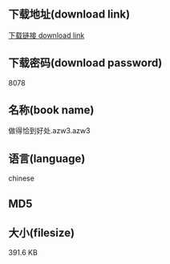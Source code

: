 ## 下载地址(download link)
[下载链接 download link](https://tutu365.netlify.app/?s=%E5%81%9A%E5%BE%97%E6%81%B0%E5%88%B0%E5%A5%BD%E5%A4%84.azw3)

## 下载密码(download password)
8078

## 名称(book name)
做得恰到好处.azw3.azw3

## 语言(language)
chinese

## MD5


## 大小(filesize)
391.6 KB
